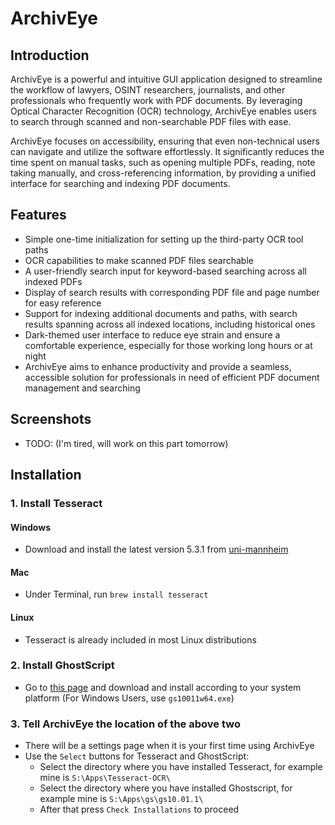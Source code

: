 # ArchivEye

## Introduction

ArchivEye is a powerful and intuitive GUI application designed to streamline the workflow of lawyers, OSINT researchers, journalists, and other professionals who frequently work with PDF documents. By leveraging Optical Character Recognition (OCR) technology, ArchivEye enables users to search through scanned and non-searchable PDF files with ease.

ArchivEye focuses on accessibility, ensuring that even non-technical users can navigate and utilize the software effortlessly. It significantly reduces the time spent on manual tasks, such as opening multiple PDFs, reading, note taking manually, and cross-referencing information, by providing a unified interface for searching and indexing PDF documents.

## Features

- Simple one-time initialization for setting up the third-party OCR tool paths
- OCR capabilities to make scanned PDF files searchable
- A user-friendly search input for keyword-based searching across all indexed PDFs
- Display of search results with corresponding PDF file and page number for easy reference
- Support for indexing additional documents and paths, with search results spanning across all indexed locations, including historical ones
- Dark-themed user interface to reduce eye strain and ensure a comfortable experience, especially for those working long hours or at night
- ArchivEye aims to enhance productivity and provide a seamless, accessible solution for professionals in need of efficient PDF document management and searching

## Screenshots

- TODO: (I'm tired, will work on this part tomorrow)

## Installation

### 1. Install Tesseract

#### Windows

- Download and install the latest version 5.3.1 from [uni-mannheim](https://digi.bib.uni-mannheim.de/tesseract/tesseract-ocr-w64-setup-5.3.1.20230401.exe)

#### Mac

- Under Terminal, run `brew install tesseract`

#### Linux

- Tesseract is already included in most Linux distributions

### 2. Install GhostScript

- Go to [this page](https://github.com/ArtifexSoftware/ghostpdl-downloads/releases) and download and install according to your system platform (For Windows Users, use `gs10011w64.exe`)

### 3. Tell ArchivEye the location of the above two

- There will be a settings page when it is your first time using ArchivEye
- Use the `Select` buttons for Tesseract and GhostScript:
  - Select the directory where you have installed Tesseract, for example mine is `S:\Apps\Tesseract-OCR\`
  - Select the directory where you have installed Ghostscript, for example mine is `S:\Apps\gs\gs10.01.1\`
  - After that press `Check Installations` to proceed
